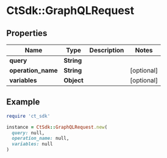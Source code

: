# CtSdk::GraphQLRequest

## Properties

| Name | Type | Description | Notes |
| ---- | ---- | ----------- | ----- |
| **query** | **String** |  |  |
| **operation_name** | **String** |  | [optional] |
| **variables** | **Object** |  | [optional] |

## Example

```ruby
require 'ct_sdk'

instance = CtSdk::GraphQLRequest.new(
  query: null,
  operation_name: null,
  variables: null
)
```


